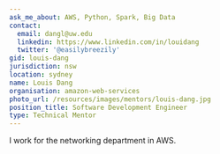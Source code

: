 ```yaml
---
ask_me_about: AWS, Python, Spark, Big Data
contact:
  email: dangl@uw.edu
  linkedin: https://www.linkedin.com/in/louidang
  twitter: '@easilybreezily'
gid: louis-dang
jurisdiction: nsw
location: sydney
name: Louis Dang
organisation: amazon-web-services
photo_url: /resources/images/mentors/louis-dang.jpg
position_title: Software Development Engineer
type: Technical Mentor
---
```


I work for the networking department in AWS.